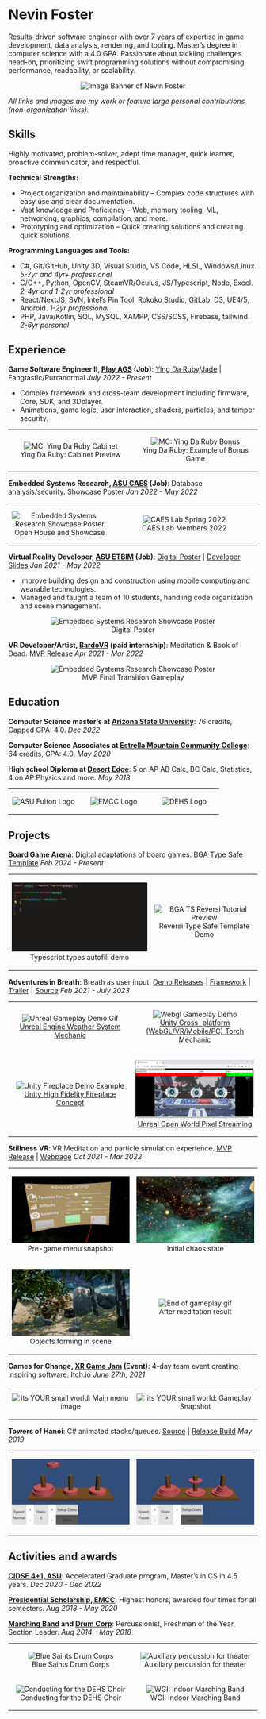 Nevin Foster
============

Results-driven software engineer with over 7 years of expertise in game development, data analysis, rendering, and tooling. Master’s degree in computer science with a 4.0 GPA. Passionate about tackling challenges head-on, prioritizing swift programming solutions without compromising performance, readability, or scalability.

<p align="center">
  <img src=https://github.com/NevinAF/NevinAF/assets/78281215/c90c7567-d7fe-47b0-b861-18bf5354f795" alt="Image Banner of Nevin Foster" />
</p>


_All links and images are my work or feature large personal contributions (non-organization links)._

## Skills

Highly motivated, problem-solver, adept time manager, quick learner, proactive communicator, and respectful.
 
**Technical Strengths:**
- Project organization and maintainability – Complex code structures with easy use and clear documentation.
- Vast knowledge and Proficiency – Web, memory tooling, ML, networking, graphics, compilation, and more.
- Prototyping and optimization – Quick creating solutions and creating quick solutions.
  
**Programming Languages and Tools:**
- C#, Git/GitHub, Unity 3D, Visual Studio, VS Code, HLSL, Windows/Linux.	_5-7yr and 4yr+ professional_
- C/C++, Python, OpenCV, SteamVR/Oculus, JS/Typescript, Node, Excel.	_2-4yr and 1-2yr professional_
- React/NextJS, SVN, Intel’s Pin Tool, Rokoko Studio, GitLab, D3, UE4/5, Android. 	_1-2yr professional_
- PHP, Java/Kotlin, SQL, MySQL, XAMPP, CSS/SCSS, Firebase, tailwind.	_2-6yr personal_
  
## Experience

**Game Software Engineer II, [Play AGS](https://playags.com/) (Job)**: [Ying Da Ruby](https://playags.com/portfolio/ying-da-ruby/)/[Jade](https://playags.com/portfolio/ying-da-jade/) | Fangtastic/Purranormal 	_July 2022 - Present_
- Complex framework and cross-team development including firmware, Core, SDK, and 3Dplayer.
- Animations, game logic, user interaction, shaders, particles, and tamper security.

<table align="center"><tr><td width="33%">
<p align="center">
  <img src="https://playags.com/wp-content/uploads/2024/01/Ying-Da-Ruby-Money-Charge-Single-Cab-Spectra-UR49_-Left-Face.png" alt="MC: Ying Da Ruby Cabinet" width="50%" />
  <br/>Ying Da Ruby: Cabinet Preview
</p>
</td><td width="33%">
<p align="center">
  <img src="https://github.com/NevinAF/NevinAF/assets/78281215/1d0f5e53-f6b0-41c0-bd35-2d7ae9558ac2" alt="MC: Ying Da Ruby Bonus" width="60%" />
  <br/>Ying Da Ruby: Example of Bonus Game
</p>
</td></tr></table>

**Embedded Systems Research, [ASU CAES](https://stamcenter.asu.edu/caes-lab/) (Job)**: Database analysis/security. [Showcase Poster](https://docs.google.com/presentation/d/17DS6Ll5wR4Ua1XnM5S4XyCkRd5n009YO/edit?usp=sharing&ouid=102130998918044360736&rtpof=true&sd=true)	_Jan 2022 - May 2022_

<table align="center"><tr><td width="35%">
<p align="center">
  <img src="https://github.com/NevinAF/NevinAF/assets/78281215/e7859754-c83f-4acb-a08e-bcdb88e0f1f5" alt="Embedded Systems Research Showcase Poster" />
  <br/>Open House and Showcase
</p>
</td><td width="50%">
<p align="center">
  <img src="https://github.com/NevinAF/NevinAF/assets/78281215/52deff1e-1c17-4ad9-afbe-1a7ec186e0d3" alt="CAES Lab Spring 2022" />
  <br/>CAES Lab Members 2022
</p>
</td></tr></table>

**Virtual Reality Developer, [ASU ETBIM](https://web.archive.org/web/20231228062131/https:/etbimlab.com/) (Job)**: [Digital Poster](https://docs.google.com/presentation/d/182QOt301T9_v2pDrtDr8LNCj9X4CWCwJ/edit?usp=sharing&ouid=102130998918044360736&rtpof=true&sd=true) | [Developer Slides](https://docs.google.com/presentation/d/1GntaptTZvh7coKvKLOK6KFFp43E3P3QXo5_9lmUGLcE/edit?usp=sharing)	_Jan 2021 - May 2022_
- Improve building design and construction using mobile computing and wearable technologies.
- Managed and taught a team of 10 students, handling code organization and scene management.

<p align="center">
  <img src="https://github.com/NevinAF/NevinAF/assets/78281215/6e775cf8-5a13-4f26-b99e-e616dabd08fe" alt="Embedded Systems Research Showcase Poster" width="75%" />
  <br/>Digital Poster
</p>

**VR Developer/Artist, [BardoVR](https://www.bardovr.com/) (paid internship)**: Meditation & Book of Dead. [MVP Release](https://github.com/Versebuilding/StillnessVR/releases) 	_Apr 2021 - Mar 2022_

<p align="center">
  <img src="https://github.com/Versebuilding/StillnessVR/blob/a444e3a5240b3f014c477ef8fd6e1cc6bdf8ae02/Gameplay_Example.gif" alt="Embedded Systems Research Showcase Poster" width="60%" />
  <br/>MVP Final Transition Gameplay
</p>

## Education

**Computer Science master’s at [Arizona State University](https://asuonline.asu.edu/)**: 76 credits, Capped GPA: 4.0. 	 _Dec 2022_

**Computer Science Associates at [Estrella Mountain Community College](https://www.estrellamountain.edu/)**: 64 credits, GPA: 4.0. 	 _May 2020_

**High school Diploma at [Desert Edge](https://www.aguafria.org/dehs)**: 5 on AP AB Calc, BC Calc, Statistics, 4 on AP Physics and more. 	 _May 2018_

<table align="center"><tr><td width="33%">
<p align="center">
  <img src="https://github.com/NevinAF/NevinAF/assets/78281215/61811670-5e84-4c6a-add3-1167f6d2426f" alt="ASU Fulton Logo" />
</p>
</td><td width="33%">
<p align="center">
  <img src="https://github.com/NevinAF/NevinAF/assets/78281215/72c1b7d1-bed1-4e3f-9aaf-cb892d4a7327" alt="EMCC Logo" />
</p>
</td><td width="33%">
<p align="center">
  <img src="https://github.com/NevinAF/NevinAF/assets/78281215/e524ec77-9e0e-4ee9-99c1-ab0fd4e6f164" alt="DEHS Logo" />
</p>
</td></tr></table>

## Projects

**[Board Game Arena](https://boardgamearena.com/)**: Digital adaptations of board games. [BGA Type Safe Template](https://github.com/NevinAF/bga-ts-template) 	_Feb 2024 - Present_

<table align="center"><tr><td width="40%">
<p align="center">
  <img src="https://github.com/NevinAF/bga-ts-template/blob/996f219a722231ebfb87b781ce374fdcc3c36532/docs/typescript/typescript_autofill.gif" alt="Typescript Autofill Demo" />
  <br/>Typescript types autofill demo
</p>
</td><td width="30%">
<p align="center">
  <img src="https://github.com/NevinAF/NevinAF/assets/78281215/cb2046e5-76fd-4c1e-8299-d40206b043ee" alt="BGA TS Reversi Tutorial Preview" />
  <br/>Reversi Type Safe Template Demo
</p>
</td></tr></table>

**Adventures in Breath**: Breath as user input. [Demo Releases](https://github.com/Versebuilding/AiB-App/releases) | [Framework](https://docs.google.com/presentation/d/1DgyVn3C-NJYVlhoHBXkjvRmYYvaiEjpjvubrIIAeMbA/edit?usp=sharing) | [Trailer](https://drive.google.com/file/d/1RECrIq9SDkGhZRiElDvlA-Mt7DfP1vMw) | [Source](https://github.com/NevinAF/BreathLibraryCore) 	_Feb 2021 - July 2023_

<table align="center"><tr><td width="33%">
<p align="center">
  <img src="https://github.com/NevinAF/BreathLibraryCore/blob/65e97dc9cdfc7caaf32c6dff6d85381ff8d7063b/docs/demo_example.gif" alt="Unreal Gameplay Demo Gif" />
  <br/><a href="https://github.com/Versebuilding/AiB-App/releases/tag/v0.0.3-alpha">Unreal Engine Weather System Mechanic</a>
</p>
</td><td width="33%">
<p align="center">
  <img src="https://user-images.githubusercontent.com/78281215/166428452-40beb451-dc17-4a64-8284-620c50d77ba4.png" alt="Webgl Gameplay Demo" />
  <br/><a href="https://github.com/Versebuilding/AiB-App/releases/tag/v0.0.4-alpha">Unity Cross-platform (WebGL/VR/Mobile/PC) Torch Mechanic</a>
</p>
</td></tr><tr><td width="33%">
<p align="center">
  <img src="https://user-images.githubusercontent.com/78281215/165638604-60efcca2-6a94-4a16-8442-eb654545ad29.png" alt="Unity Fireplace Demo Example" />
  <br/><a href="https://github.com/Versebuilding/AiB-App/releases/tag/v0.0.2-alpha">Unity High Fidelity Fireplace Concept</a>
</p>
</td><td width="33%">
<p align="center">
  <img src="https://github.com/Versebuilding/AiB-App/raw/main/Documentation/Images/LocalServerStreamingExample.png" alt="Pixel Streaming Gameplay Demo" />
  <br/><a href="https://github.com/Versebuilding/AiB-App">Unreal Open World Pixel Streaming</a>
</p>
</td></tr></table>

**Stillness VR**: VR Meditation and particle simulation experience. [MVP Release](https://github.com/Versebuilding/StillnessVR/releases) | [Webpage](https://www.bardovr.com/)	 _Oct 2021 - Mar 2022_

<table align="center"><tr><td width="33%">
<p align="center">
  <img src="https://github.com/Versebuilding/StillnessVR/blob/f3cde6faf80f16e8473b5beb14a856a2fbe5cf9f/advance_settings.jpg" alt="Pre-game menu snapshot" />
  <br/>Pre-game menu snapshot
</p>
</td><td width="33%">
<p align="center">
  <img src="https://github.com/Versebuilding/StillnessVR/blob/f3cde6faf80f16e8473b5beb14a856a2fbe5cf9f/starting_partiles.jpg" alt="Initial chaos state" />
  <br/>Initial chaos state
</p>
</td></tr><tr><td width="33%">
<p align="center">
  <img src="https://github.com/Versebuilding/StillnessVR/blob/f3cde6faf80f16e8473b5beb14a856a2fbe5cf9f/partiles_forming_objects.jpg" alt="Objects forming in scene" />
  <br/>Objects forming in scene
</p>
</td><td width="33%">
<p align="center">
  <img src="https://github.com/Versebuilding/StillnessVR/blob/f3cde6faf80f16e8473b5beb14a856a2fbe5cf9f/Gameplay_Example.gif" alt="End of gameplay gif" />
  <br/>After meditation result
</p>
</td></tr></table>

**Games for Change, [XR Game Jam](https://itch.io/jam/xr-brain-jam) (Event)**: 4-day team event creating inspiring software. [Itch.io](https://ksinha1224.itch.io/its-your-small-world) 	_June 27th, 2021_

<table align="center"><tr><td width="33%">
<p align="center">
  <img src="https://github.com/NevinAF/NevinAF/assets/78281215/71f0bf47-fe7c-43b0-99e2-196253a13636" alt="its YOUR small world: Main menu image" />
</p>
</td><td width="33%">
<p align="center">
  <img src="https://github.com/NevinAF/NevinAF/assets/78281215/1beb0eab-c239-4054-90f8-e9458780c7b5" alt="its YOUR small world: Gameplay Snapshot" />
</p>
</td></tr></table>

**Towers of Hanoi**: C# animated stacks/queues. [Source](https://github.com/NevinAF/Towers-of-Hanoi) | [Release Build](https://github.com/NevinAF/Towers-of-Hanoi/releases/tag/v1.0) 	 _May 2019_

<table align="center"><tr><td width="33%">
<p align="center">
  <img src="https://github.com/NevinAF/Towers-of-Hanoi/blob/deb193b0f32a4f134c618f4d4f682db131e88a6c/Screenshot%202022-03-20%20110059.png" alt="Towers of Hanoi Example 1" />
</p>
</td><td width="33%">
<p align="center">
  <img src="https://github.com/NevinAF/Towers-of-Hanoi/blob/deb193b0f32a4f134c618f4d4f682db131e88a6c/Screenshot%202022-03-20%20110207.png" alt="Towers of Hanoi Example 2" />
</p>
</td></tr></table>

## Activities and awards

**[CIDSE 4+1, ASU](https://scai.engineering.asu.edu/accelerated-masters-in-cs-cse/)**: Accelerated Graduate program, Master’s in CS in 4.5 years.	 _Dec 2020 - Dec 2022_

**[Presidential Scholarship, EMCC](https://www.estrellamountain.edu/academics/honors/presidents-honors-scholarship)**: Highest honors, awarded four times for all semesters. 	_Aug 2018 - May 2020_

**[Marching Band](https://www.aguafria.org/dehs) and [Drum Corp](https://www.dci.org/)**: Percussionist, Freshman of the Year, Section Leader.	 _Aug 2014 - May 2018_

<table align="center"><tr><td width="33%">
<p align="center">
  <img src="https://github.com/NevinAF/NevinAF/assets/78281215/e0a6baee-b130-45c0-8212-d69624c3b590" alt="Blue Saints Drum Corps" />
  <br/>Blue Saints Drum Corps
</p>
</td><td width="33%">
<p align="center">
  <img src="https://github.com/NevinAF/NevinAF/assets/78281215/98b60589-36e3-45ff-93aa-9f7224cff856" alt="Auxiliary percussion for theater" />
  <br/>Auxiliary percussion for theater
</p>
</td></tr><tr><td width="33%">
 <p align="center">
  <img src="https://github.com/NevinAF/NevinAF/assets/78281215/80e9cab6-64fa-4656-9fea-2643c3e704fa" alt="Conducting for the DEHS Choir" />
  <br/>Conducting for the DEHS Choir
</p>
</td><td width="33%">
<p align="center">
  <img src="https://github.com/NevinAF/NevinAF/assets/78281215/ac5c9971-9716-4814-8e62-5e87af1cc800" alt="WGI: Indoor Marching Band" />
  <br/>WGI: Indoor Marching Band
</p>

</td></tr></table>
